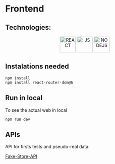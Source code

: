 # Frontend


## Technologies:

<p align="center">
  <img alt="REACT" src="https://encrypted-tbn0.gstatic.com/images?q=tbn:ANd9GcSlGmKtrnxElpqw3AExKXPWWBulcwjlvDJa1Q&s" width="50" height="50"/>
  <img alt="JS" src="https://upload.wikimedia.org/wikipedia/commons/6/6a/JavaScript-logo.png" width="50" height="50"/>
  <img alt="NODEJS" src="https://cdn-icons-png.flaticon.com/256/5968/5968322.png" width="50" height="50"/> 
</p>

## Instalations needed
```
npm install
npm install react-router-dom@6
```


## Run in local

To see the actual web in local 
```
npm run dev
```

## APIs

API for firsts tests and pseudo-real data: 

[Fake-Store-API](https://github.com/keikaavousi/fake-store-api)
